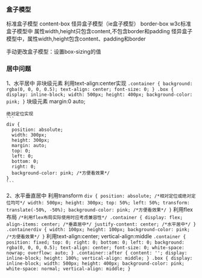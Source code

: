 ### 盒子模型
标准盒子模型 content-box 
怪异盒子模型（ie盒子模型） border-box
w3c标准盒子模型中 属性width,height只包含content,不包含border和padding
怪异盒子模型中，属性width,height包含content、padding和border

手动更改盒子模型：设置box-sizing的值

### 居中问题
1、水平居中
    非块级元素  利用text-align:center实现
    ```
    .container {
      background: rgba(0, 0, 0, 0.5);
      text-align: center;
      font-size: 0;
    }
    .box {
      display: inline-block;
      width: 500px;
      height: 400px;
      background-color: pink;
    }
    ```
    块级元素    margin:0 auto;

    绝对定位实现
    ```
    div {
      position: absolute;
      width: 300px;
      height: 300px;
      margin: auto;
      top: 0;
      left: 0;
      bottom: 0;
      right: 0;
      background-color: pink; /*方便看效果*/
    }
    ```
2、水平垂直居中
    利用transform
    ```
    div {
      position: absolute; /*相对定位或绝对定位均可*/
      width: 500px;
      height: 300px;
      top: 50%;
      left: 50%;
      transform: translate(-50%, -50%);
      background-color: pink; /*方便看效果*/
    }
    ```
    利用flex布局
    ```
    /*利用flex布局实际使用时应考虑兼容性*/
    .container {
      display: flex;
      align-items: center; /*垂直居中*/
      justify-content: center; /*水平居中*/
    }
    .containerdiv {
      width: 100px;
      height: 100px;
      background-color: pink; /*方便看效果*/
    }
    ```
    利用text-align:center; vertical-align:middle
    ```
    .container {
      position: fixed;
      top: 0;
      right: 0;
      bottom: 0;
      left: 0;
      background: rgba(0, 0, 0, 0.5);
      text-align: center;
      font-size: 0;
      white-space: nowrap;
      overflow: auto;
    }
    .container::after {
      content: '';
      display: inline-block;
      height: 100%;
      vertical-align: middle;
    }
    .box {
      display: inline-block;
      width: 500px;
      height: 400px;
      background-color: pink;
      white-space: normal;
      vertical-align: middle;
    }
    ```